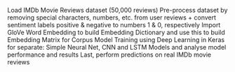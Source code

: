 Load IMDb Movie Reviews dataset (50,000 reviews)
Pre-process dataset by removing special characters, numbers, etc. from user reviews + convert sentiment labels positive & negative to numbers 1 & 0, respectively
Import GloVe Word Embedding to build Embedding Dictionary and use this to build Embedding Matrix for Corpus
Model Training using Deep Learning in Keras for separate: Simple Neural Net, CNN and LSTM Models and analyse model performance and results
Last, perform predictions on real IMDb movie reviews
